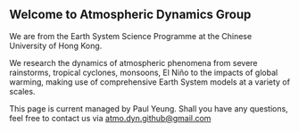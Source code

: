 ## Welcome to Atmospheric Dynamics Group

We are from the Earth System Science Programme at the Chinese University of Hong Kong. 

We research the dynamics of atmospheric phenomena from severe rainstorms, tropical cyclones, monsoons, El Niño to the impacts of global warming, making use of comprehensive Earth System models at a variety of scales.

This page is current managed by Paul Yeung. Shall you have any questions, feel free to contact us via atmo.dyn.github@gmail.com
